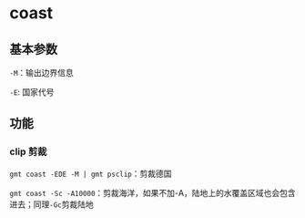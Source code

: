# coast

## 基本参数

`-M`：输出边界信息

`-E`: 国家代号

## 功能

### clip 剪裁

`gmt coast -EDE -M | gmt psclip`：剪裁德国

`gmt coast -Sc -A10000`：剪裁海洋，如果不加-A，陆地上的水覆盖区域也会包含进去；同理`-Gc`剪裁陆地



